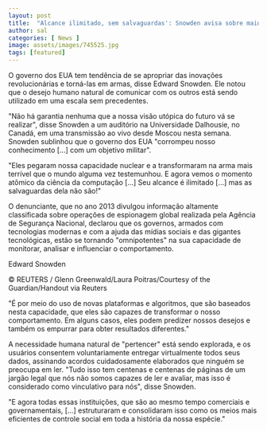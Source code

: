 ```yaml
---
layout: post
title:  "Alcance ilimitado, sem salvaguardas': Snowden avisa sobre maior controle social da história"
author: sal
categories: [ News ]
image: assets/images/745525.jpg
tags: [featured]
---
```

O governo dos EUA tem tendência de se apropriar das inovações revolucionárias e torná-las em armas, disse Edward Snowden. Ele notou que o desejo humano natural de comunicar com os outros está sendo utilizado em uma escala sem precedentes.

"Não há garantia nenhuma que a nossa visão utópica do futuro vá se realizar", disse Snowden a um auditório na Universidade Dalhousie, no Canadá, em uma transmissão ao vivo desde Moscou nesta semana. Snowden sublinhou que o governo dos EUA "corrompeu nosso conhecimento [...] com um objetivo militar".

"Eles pegaram nossa capacidade nuclear e a transformaram na arma mais terrível que o mundo alguma vez testemunhou. E agora vemos o momento atômico da ciência da computação [...] Seu alcance é ilimitado [...] mas as salvaguardas dela não são!"

O denunciante, que no ano 2013 divulgou informação altamente classificada sobre operações de espionagem global realizada pela Agência de Segurança Nacional, declarou que os governos, armados com tecnologias modernas e com a ajuda das mídias sociais e das gigantes tecnológicas, estão se tornando "omnipotentes" na sua capacidade de monitorar, analisar e influenciar o comportamento.

<script async src="https://pagead2.googlesyndication.com/pagead/js/adsbygoogle.js"></script>
<!-- Informat -->
<ins class="adsbygoogle"
     style="display:block"
     data-ad-client="ca-pub-2838251107855362"
     data-ad-slot="2327980059"
     data-ad-format="auto"
     data-full-width-responsive="true"></ins>
<script>
(adsbygoogle = window.adsbygoogle || []).push({});
</script>

Edward Snowden

© REUTERS / Glenn Greenwald/Laura Poitras/Courtesy of the Guardian/Handout via Reuters

"É por meio do uso de novas plataformas e algoritmos, que são baseados nesta capacidade, que eles são capazes de transformar o nosso comportamento. Em alguns casos, eles podem predizer nossos desejos e também os empurrar para obter resultados diferentes."

A necessidade humana natural de "pertencer" está sendo explorada, e os usuários consentem voluntariamente entregar virtualmente todos seus dados, assinando acordos cuidadosamente elaborados que ninguém se preocupa em ler. "Tudo isso tem centenas e centenas de páginas de um jargão legal que nós não somos capazes de ler e avaliar, mas isso é considerado como vinculativo para nós", disse Snowden.

"E agora todas essas instituições, que são ao mesmo tempo comerciais e governamentais, [...] estruturaram e consolidaram isso como os meios mais eficientes de controle social em toda a história da nossa espécie."
<div id="46254-28"><script src="//ads.themoneytizer.com/s/gen.js?type=28"></script><script src="//ads.themoneytizer.com/s/requestform.js?siteId=46254&formatId=28"></script></div>
